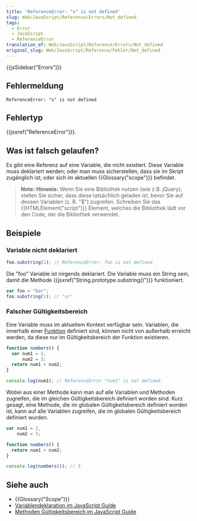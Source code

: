 ```yaml
---
title: 'ReferenceError: "x" is not defined'
slug: Web/JavaScript/Reference/Errors/Not_defined
tags:
  - Error
  - JavaScript
  - ReferenceError
translation_of: Web/JavaScript/Reference/Errors/Not_defined
original_slug: Web/JavaScript/Reference/Fehler/Not_defined
---
```

{{jsSidebar("Errors")}}

## Fehlermeldung

    ReferenceError: "x" is not defined

## Fehlertyp

{{jsxref("ReferenceError")}}.

## Was ist falsch gelaufen?

Es gibt eine Referenz auf eine Variable, die nicht existiert. Diese Variable muss deklariert werden; oder man muss sicherstellen, dass sie im Skript zugänglich ist; oder sich im aktuellen {{Glossary("scope")}} befindet.

> **Note:** **Hinweis:** Wenn Sie eine Bibliothek nutzen (wie z.B. jQuery), stellen Sie sicher, dass diese tatsächlich geladen ist, bevor Sie auf dessen Variablen (z. B. "$") zugreifen. Schreiben Sie das {{HTMLElement("script")}} Element, welches die Bibliothek lädt vor den Code, der die Bibliothek verwendet.

## Beispiele

### Variable nicht deklariert

```js example-bad
foo.substring(1); // ReferenceError: foo is not defined
```

Die "foo" Variable ist nirgends deklariert. Die Variable muss ein String sein, damit die Methode {{jsxref("String.prototype.substring()")}} funktioniert.

```js example-good
var foo = "bar";
foo.substring(1); // "ar"
```

### Falscher Gültigkeitsbereich

Eine Variable muss im aktuellem Kontext verfügbar sein. Variablen, die innerhalb einer [Funktion](/de/docs/Web/JavaScript/Reference/Functions) definiert sind, können nicht von außerhalb erreicht werden, da diese nur im Gültigkeitsbereich der Funktion existieren.

```js example-bad
function numbers() {
  var num1 = 2,
      num2 = 3;
  return num1 + num2;
}

console.log(num1); // ReferenceError "num1" is not defined.
```

Wobei aus einer Methode kann man auf alle Variablen und Methoden zugreifen, die im gleichen Gültigkeitsbereich definiert worden sind. Kurz gesagt, eine Methode, die im globalen Gültigkeitsbereich definiert worden ist, kann auf alle Variablen zugreifen, die im globalen Gültigkeitsbereich definiert wurden.

```js example-good
var num1 = 2,
    num2 = 3;

function numbers() {
  return num1 + num2;
}

console.log(numbers()); // 5
```

## Siehe auch

- {{Glossary("Scope")}}
- [Variablendeklaration im JavaScript Guide](/de/docs/Web/JavaScript/Guide/Grammatik_und_Typen#Deklarationen)
- [Methoden Gültigkeitsbereich im JavaScript Guide](</de/docs/Web/JavaScript/Guide/Funktionen#Scopes_(G%C3%BCltigkeitsbereiche)_von_Funktionen>)
